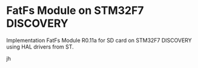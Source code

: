 # FatFs Module on STM32F7 DISCOVERY

Implementation FatFs Module R0.11a for SD card on STM32F7 DISCOVERY using HAL drivers from ST.

jh